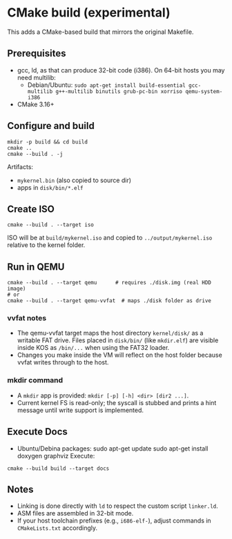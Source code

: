 # CMake build (experimental)

This adds a CMake-based build that mirrors the original Makefile.

## Prerequisites
- gcc, ld, as that can produce 32-bit code (i386). On 64-bit hosts you may need multilib:
  - Debian/Ubuntu: `sudo apt-get install build-essential gcc-multilib g++-multilib binutils grub-pc-bin xorriso qemu-system-i386`
- CMake 3.16+

## Configure and build
```
mkdir -p build && cd build
cmake ..
cmake --build . -j
```
Artifacts:
- `mykernel.bin` (also copied to source dir)
- apps in `disk/bin/*.elf`

## Create ISO
```
cmake --build . --target iso
```
ISO will be at `build/mykernel.iso` and copied to `../output/mykernel.iso` relative to the kernel folder.

## Run in QEMU
```
cmake --build . --target qemu      # requires ./disk.img (real HDD image)
# or
cmake --build . --target qemu-vvfat  # maps ./disk folder as drive
```

### vvfat notes
- The qemu-vvfat target maps the host directory `kernel/disk/` as a writable FAT drive. Files placed in `disk/bin/` (like `mkdir.elf`) are visible inside KOS as `/bin/...` when using the FAT32 loader.
- Changes you make inside the VM will reflect on the host folder because vvfat writes through to the host.

### mkdir command
- A `mkdir` app is provided: `mkdir [-p] [-h] <dir> [dir2 ...]`.
- Current kernel FS is read-only; the syscall is stubbed and prints a hint message until write support is implemented.

## Execute Docs
* Ubuntu/Debina packages:
sudo apt-get update
sudo apt-get install doxygen graphviz
Execute:
```
cmake --build build --target docs
```

## Notes
- Linking is done directly with `ld` to respect the custom script `linker.ld`.
- ASM files are assembled in 32-bit mode.
- If your host toolchain prefixes (e.g., `i686-elf-`), adjust commands in `CMakeLists.txt` accordingly.
